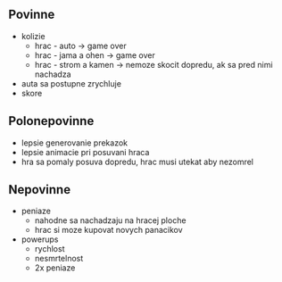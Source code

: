 ## Povinne
- kolizie 
    - hrac - auto -> game over
    - hrac - jama a ohen -> game over
    - hrac - strom a kamen -> nemoze skocit dopredu, ak sa pred nimi nachadza
- auta sa postupne zrychluje
- skore

## Polonepovinne
- lepsie generovanie prekazok 
- lepsie animacie pri posuvani hraca
- hra sa pomaly posuva dopredu, hrac musi utekat aby nezomrel

## Nepovinne
- peniaze
    - nahodne sa nachadzaju na hracej ploche
    - hrac si moze kupovat novych panacikov
- powerups
    - rychlost
    - nesmrtelnost
    - 2x peniaze

